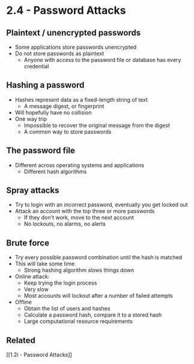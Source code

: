 # 2.4 - Password Attacks
## Plaintext / unencrypted passwords
- Some applications store passwords unencrypted
- Do not store passwords as plaintext
	- Anyone with access to the password file or database has every credential
## Hashing a password
- Hashes represent data as a fixed-length string of text
	- A message digest, or fingerprint
- Will hopefully have no collision
- One way trip
	- Impossible to recover the original message from the digest
	- A common way to store passwords
## The password file
- Different across operating systems and applications
	- Different hash algorithms
## Spray attacks
- Try to login with an incorrect password, eventually you get locked out
- Attack an account with the top three or more passwords
	- If they don't work, move to the next account
	- No lockouts, no alarms, no alerts
## Brute force
- Try every possible password combination until the hash is matched
- This will take some time
	- Strong hashing algorithm slows things down
- Online attack:
	- Keep trying the login process
	- Very slow
	- Most accounts will lockout after a number of failed attempts
- Offline
	- Obtain the list of users and hashes
	- Calculate a password hash, compare it to a stored hash
	- Large computational resource requirements
## Related
[[1.2i - Password Attacks]]